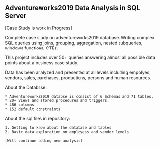 ## Adventureworks2019 Data Analysis in SQL Server

[Case Study is work in Progress]

Complete case study on adventureworks2019 database. Writing complex SQL queries using  joins, grouping, aggregation, nested subqueries, windows functions, CTEs.

This project includes over 50+ queries answering almost all possible data points about a business case study.   

Data has been analyzed and presented at all levels including empolyes, vendors, sales, purchases, productions, persons and human resources. 

About the Database:

	* Adventureworks2019 databse is consist of 6 Schemas and 71 tables.
	* 20+ Views and stored procedures and triggers.
	* 486 columns 
	* 152 default constraints 


About the sql files in repository:

	1. Getting to know about the database and tables
	2. Basic data exploration on employess and vendor levels
	
	[Will continue adding new analysis]
